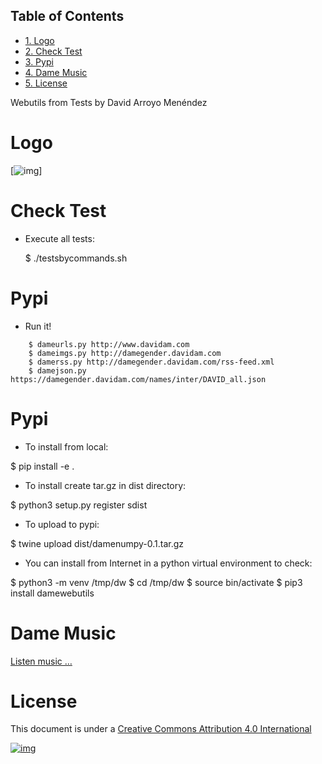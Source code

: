 <div id="table-of-contents">
<h2>Table of Contents</h2>
<div id="text-table-of-contents">
<ul>
<li><a href="#sec-1">1. Logo</a></li>
<li><a href="#sec-2">2. Check Test</a></li>
<li><a href="#sec-3">3. Pypi</a></li>
<li><a href="#sec-4">4. Dame Music</a></li>
<li><a href="#sec-5">5. License</a></li>
</ul>
</div>
</div>

Webutils from Tests by David Arroyo Menéndez

# Logo<a id="sec-1" name="sec-1"></a>

[![img](https://raw.githubusercontent.com/davidam/damewebutils/master/src/damewebutils/files/images/seller_of_eggs.jpg)]

# Check Test<a id="sec-2" name="sec-2"></a>

-   Execute all tests:

    $ ./testsbycommands.sh

# Pypi<a id="sec-3" name="sec-3"></a>

-   Run it!
```
    $ dameurls.py http://www.davidam.com
    $ dameimgs.py http://damegender.davidam.com
    $ damerss.py http://damegender.davidam.com/rss-feed.xml
    $ damejson.py https://damegender.davidam.com/names/inter/DAVID_all.json
```
# Pypi<a id="sec-4" name="sec-4"></a>

-   To install from local:

$ pip install -e .

-   To install create tar.gz in dist directory:

$ python3 setup.py register sdist

-   To upload to pypi:

$ twine upload dist/damenumpy-0.1.tar.gz

-   You can install from Internet in a python virtual environment to check:

$ python3 -m venv /tmp/dw
$ cd /tmp/dw
$ source bin/activate
$ pip3 install damewebutils

# Dame Music<a id="sec-5" name="sec-5"></a>

[Listen music &#x2026;](https://www.youtube.com/playlist?list=PLeobXV-Yyn-LvQydcnr46ZkGh1V6tDGEk)

# License<a id="sec-6" name="sec-6"></a>

This document is under a [Creative Commons Attribution 4.0 International](http://creativecommons.org/licenses/by/4.0/deed)

[![img](http://i.creativecommons.org/l/by/3.0/80x15.png)](http://creativecommons.org/licenses/by/4.0/deed)